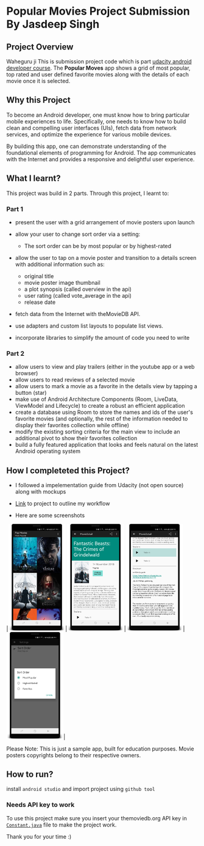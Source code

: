 # Popular Movies Project Submission By Jasdeep Singh

## Project Overview
Waheguru ji
This is submission project code which is part [udacity android developer course](https://in.udacity.com/course/android-developer-nanodegree-by-google--nd801).
The **Popular Moves** app shows a grid of most popular, top rated and user defined favorite movies along with the details of each movie once it is selected.

## Why this Project
To become an Android developer, one must know how to bring particular mobile experiences to life. Specifically, one needs to know how to build clean and compelling user interfaces (UIs), fetch data from network services, and optimize the experience for various mobile devices. 

By building this app, one can demonstrate understanding of the foundational elements of programming for Android. 
The app communicates with the Internet and provides a responsive and delightful user experience.

## What I learnt?
This project was build in 2 parts. Through this project, I learnt to:

### Part 1
- present the user with a grid arrangement of movie posters upon launch

- allow your user to change sort order via a setting:
  - The sort order can be by most popular or by highest-rated
  
- allow the user to tap on a movie poster and transition to a details screen with additional information such as:
  - original title
  - movie poster image thumbnail
  - a plot synopsis (called overview in the api)
  - user rating (called vote_average in the api)
  - release date
  
- fetch data from the Internet with theMovieDB API.
- use adapters and custom list layouts to populate list views.
- incorporate libraries to simplify the amount of code you need to write

### Part 2
- allow users to view and play trailers (either in the youtube app or a web browser)
- allow users to read reviews of a selected movie
- allow users to mark a movie as a favorite in the details view by tapping a button (star)
- make use of Android Architecture Components (Room, LiveData, ViewModel and Lifecycle) to create a robust an efficient application
- create a database using Room to store the names and ids of the user's favorite movies (and optionally, the rest of the information needed to display their favorites collection while offline)
- modify the existing sorting criteria for the main view to include an additional pivot to show their favorites collection
- build a fully featured application that looks and feels natural on the latest Android operating system


## How I completeted this Project?
- I followed a impelementation guide from Udacity (not open source) along with mockups

- [Link](https://github.com/cingh-jasdeep/popular-movies/projects/1) to project to outline my workflow

- Here are some screenshots

|<img src="/screenshots/movie_grid_view.png" width="150">|<img src="/screenshots/movie_details.png" width="150">|<img src="/screenshots/movie_trailers_screenshots.png" width="150">|<img src="/screenshots/sort_order_setting.png" width="150">|






Please Note: 
This is just a sample app, built for education purposes.
Movie posters copyrights belong to their respective owners.

## How to run?

install `android studio` and import project using `github tool`

### Needs API key to work
To use this project make sure you insert your themoviedb.org API key in [`Constant.java`](/app/src/main/java/example/android/com/popularmovies/data/Constant.java) file to make the project work.

Thank you for your time :)
